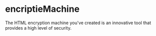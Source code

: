 # encriptieMachine
The HTML encryption machine you've created is an innovative tool that provides a high level of security.
